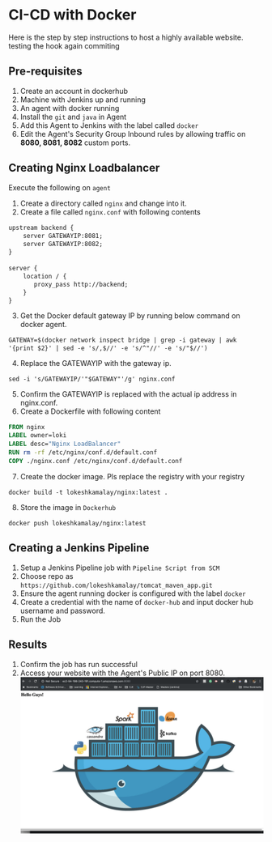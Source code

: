 # CI-CD with Docker
Here is the step by step instructions to host a highly available website.
testing the hook again commiting
## Pre-requisites
1. Create an account in dockerhub
2. Machine with Jenkins up and running
3. An agent with docker running
4. Install the `git` and `java` in Agent
5. Add this Agent to Jenkins with the label called `docker`
6. Edit the Agent's Security Group Inbound rules by allowing traffic on **8080, 8081, 8082** custom ports.


## Creating Nginx Loadbalancer
Execute the following on `agent`
1. Create a directory called `nginx` and change into it.
2. Create a file called `nginx.conf` with following contents
```
upstream backend {
    server GATEWAYIP:8081;
    server GATEWAYIP:8082;
}

server {
    location / {
       proxy_pass http://backend;
    }
}
``` 
3. Get the Docker default gateway IP by running below command on docker agent.
```
GATEWAY=$(docker network inspect bridge | grep -i gateway | awk '{print $2}' | sed -e 's/,$//' -e 's/^"//' -e 's/"$//')
```
4. Replace the GATEWAYIP with the gateway ip.
```
sed -i 's/GATEWAYIP/'"$GATEWAY"'/g' nginx.conf
```
5. Confirm the GATEWAYIP is replaced with the actual ip address in nginx.conf.
6. Create a Dockerfile with following content
```Dockerfile
FROM nginx
LABEL owner=loki
LABEL desc="Nginx LoadBalancer"
RUN rm -rf /etc/nginx/conf.d/default.conf
COPY ./nginx.conf /etc/nginx/conf.d/default.conf
```
7. Create the docker image.  Pls replace the registry with your registry
```
docker build -t lokeshkamalay/nginx:latest .
```
8. Store the image in `Dockerhub`
```
docker push lokeshkamalay/nginx:latest
```

## Creating a Jenkins Pipeline
1. Setup a Jenkins Pipeline job with `Pipeline Script from SCM`
2. Choose repo as `https://github.com/lokeshkamalay/tomcat_maven_app.git`
3. Ensure the agent running docker is configured with the label `docker`
4. Create a credential with the name of `docker-hub` and input docker hub username and password.
5. Run the Job

## Results
1. Confirm the job has run successful
2. Access your website with the Agent's Public IP on port 8080.
![website](website.png)
